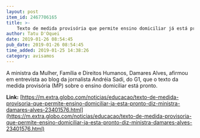 ```yaml
---
layout: post
item_id: 2467706165
title: >-
    Texto de medida provisória que permite ensino domiciliar já está pronto, diz ministra Damares Alves
author: Tatu D'Oquei
date: 2019-01-26 08:54:45
pub_date: 2019-01-26 08:54:45
time_added: 2019-01-25 14:38:26
category: avisamos
---
```


A ministra da Mulher, Família e Direitos Humanos, Damares Alves, afirmou em entrevista ao blog da jornalista Andréia Sadi, do G1, que o texto da medida provisória (MP) sobre o ensino domiciliar está pronto.

**Link:** [https://m.extra.globo.com/noticias/educacao/texto-de-medida-provisoria-que-permite-ensino-domiciliar-ja-esta-pronto-diz-ministra-damares-alves-23401576.html](https://m.extra.globo.com/noticias/educacao/texto-de-medida-provisoria-que-permite-ensino-domiciliar-ja-esta-pronto-diz-ministra-damares-alves-23401576.html)

